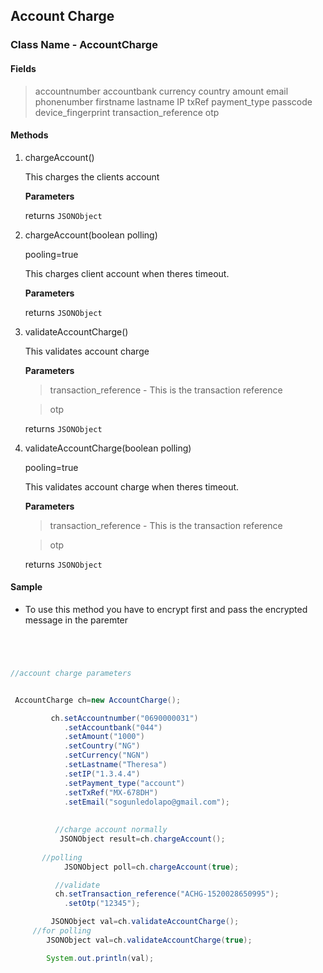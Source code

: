 ## Account Charge

### Class Name - AccountCharge


#### Fields
>accountnumber
>accountbank
>currency
>country
>amount
>email
>phonenumber
>firstname
>lastname
>IP
>txRef
>payment_type
>passcode
device_fingerprint
>transaction_reference
>otp

#### Methods
1. chargeAccount()

    This charges the clients account

    **Parameters**
    
   
    returns `JSONObject`

2. chargeAccount(boolean polling)

    pooling=true

    This charges client account when theres timeout.
    
    **Parameters**
    
   
    returns `JSONObject`

3. validateAccountCharge()

    
    This validates account charge
    
    **Parameters**
    
    >transaction_reference - This is the transaction reference
    
    >otp
    
    returns `JSONObject`
    
3. validateAccountCharge(boolean polling)

    pooling=true

    This validates account charge when theres timeout.
    
    **Parameters**
    
    >transaction_reference - This is the transaction reference
    
    >otp
    
    returns `JSONObject`
        
 
 
#### Sample

- To use this method you have to encrypt first and pass the encrypted message in the paremter

```java




//account charge parameters


 AccountCharge ch=new AccountCharge();

         ch.setAccountnumber("0690000031")
            .setAccountbank("044")
            .setAmount("1000")
            .setCountry("NG")
            .setCurrency("NGN")
            .setLastname("Theresa")
            .setIP("1.3.4.4")
            .setPayment_type("account")
            .setTxRef("MX-678DH")
            .setEmail("sogunledolapo@gmail.com");
          
          
          //charge account normally
           JSONObject result=ch.chargeAccount();
           
	   //polling
            JSONObject poll=ch.chargeAccount(true);

          //validate
          ch.setTransaction_reference("ACHG-1520028650995");
            .setOtp("12345"); 

         JSONObject val=ch.validateAccountCharge();
	 //for polling
        JSONObject val=ch.validateAccountCharge(true);

        System.out.println(val);

```

